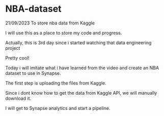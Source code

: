 # NBA-dataset

21/09/2023
To store nba data from Kaggle 

I will use this as a place to store my code and progress.

Actually, this is 3rd day since i started watching that data engineering project 

Pretty cool!

Today i will imitate what i have learned from the video and create an NBA dataset to use in Synapse.

The first step is uploading the files from Kaggle. 

Since i dont know how to get the data from Kaggle API, we will manually download it. 

I will get to Synapse analytics and start a pipeline.
